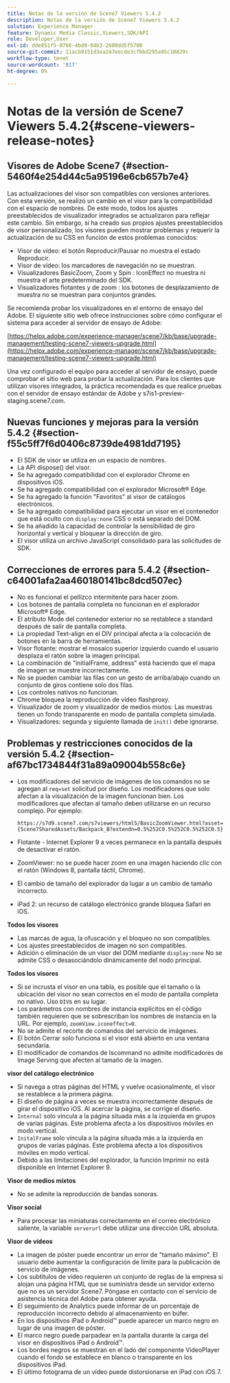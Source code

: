 ```yaml
---
title: Notas de la versión de Scene7 Viewers 5.4.2
description: Notas de la versión de Scene7 Viewers 5.4.2
solution: Experience Manager
feature: Dynamic Media Classic,Viewers,SDK/API
role: Developer,User
exl-id: dde851f5-0766-4bd9-84b3-2600dd5f5700
source-git-commit: 11acb9151d3ea247eecde3cfbbd295a95c10829c
workflow-type: tm+mt
source-wordcount: '817'
ht-degree: 0%

---
```


# Notas de la versión de Scene7 Viewers 5.4.2{#scene-viewers-release-notes}

## Visores de Adobe Scene7 {#section-5460f4e254d44c5a95196e6cb657b7e4}

Las actualizaciones del visor son compatibles con versiones anteriores. Con esta versión, se realizó un cambio en el visor para la compatibilidad con el espacio de nombres. De este modo, todos los ajustes preestablecidos de visualizador integrados se actualizaron para reflejar este cambio. Sin embargo, si ha creado sus propios ajustes preestablecidos de visor personalizado, los visores pueden mostrar problemas y requerir la actualización de su CSS en función de estos problemas conocidos:

* Visor de vídeo: el botón Reproducir/Pausar no muestra el estado Reproducir.
* Visor de vídeo: los marcadores de navegación no se muestran.
* Visualizadores BasicZoom, Zoom y Spin : IconEffect no muestra ni muestra el arte predeterminado del SDK.
* Visualizadores flotantes y de zoom : los botones de desplazamiento de muestra no se muestran para conjuntos grandes.

Se recomienda probar los visualizadores en el entorno de ensayo del Adobe. El siguiente sitio web ofrece instrucciones sobre cómo configurar el sistema para acceder al servidor de ensayo de Adobe:

[https://helpx.adobe.com/experience-manager/scene7/kb/base/upgrade-management/testing-scene7-viewers-upgrade.html](https://helpx.adobe.com/experience-manager/scene7/kb/base/upgrade-management/testing-scene7-viewers-upgrade.html)

Una vez configurado el equipo para acceder al servidor de ensayo, puede comprobar el sitio web para probar la actualización. Para los clientes que utilizan visores integrados, la práctica recomendada es que realice pruebas con el servidor de ensayo estándar de Adobe y s7is1-preview-staging.scene7.com.

## Nuevas funciones y mejoras para la versión 5.4.2 {#section-f55c5ff7f6d0406c8739de4981dd7195}

* El SDK de visor se utiliza en un espacio de nombres.
* La API dispose() del visor.
* Se ha agregado compatibilidad con el explorador Chrome en dispositivos iOS.
* Se ha agregado compatibilidad con el explorador Microsoft® Edge.
* Se ha agregado la función &quot;Favoritos&quot; al visor de catálogos electrónicos.
* Se ha agregado compatibilidad para ejecutar un visor en el contenedor que está oculto con `display:none` CSS o está separado del DOM.
* Se ha añadido la capacidad de controlar la sensibilidad de giro horizontal y vertical y bloquear la dirección de giro.
* El visor utiliza un archivo JavaScript consolidado para las solicitudes de SDK.

## Correcciones de errores para 5.4.2 {#section-c64001afa2aa460180141bc8dcd507ec}

* No es funcional el pellizco intermitente para hacer zoom.
* Los botones de pantalla completa no funcionan en el explorador Microsoft® Edge.
* El atributo Mode del contenedor exterior no se restablece a standard después de salir de pantalla completa.
* La propiedad Text-align en el DIV principal afecta a la colocación de botones en la barra de herramientas.
* Visor flotante: mostrar el mosaico superior izquierdo cuando el usuario desplaza el ratón sobre la imagen principal.
* La combinación de &quot;initialFrame, address&quot; está haciendo que el mapa de imagen se muestre incorrectamente.
* No se pueden cambiar las filas con un gesto de arriba/abajo cuando un conjunto de giros contiene solo dos filas.
* Los controles nativos no funcionan.
* Chrome bloquea la reproducción de vídeo flashproxy.
* Visualizador de zoom y visualizador de medios mixtos: Las muestras tienen un fondo transparente en modo de pantalla completa simulada.
* Visualizadores: segunda y siguiente llamada de `init()` debe ignorarse.

## Problemas y restricciones conocidos de la versión 5.4.2 {#section-af67bc1734844f31a89a09004b558c6e}

* Los modificadores del servicio de imágenes de los comandos no se agregan al `req=set` solicitud por diseño. Los modificadores que solo afectan a la visualización de la imagen funcionan bien. Los modificadores que afectan al tamaño deben utilizarse en un recurso complejo. Por ejemplo:

   ```
   https://s7d9.scene7.com/s7viewers/html5/BasicZoomViewer.html?asset= {Scene7SharedAssets/Backpack_B?extendn=0.5%252C0.5%252C0.5%252C0.5}
   ```

* Flotante - Internet Explorer 9 a veces permanece en la pantalla después de desactivar el ratón.
* ZoomViewer: no se puede hacer zoom en una imagen haciendo clic con el ratón (Windows 8, pantalla táctil, Chrome).
* El cambio de tamaño del explorador da lugar a un cambio de tamaño incorrecto.
* iPad 2: un recurso de catálogo electrónico grande bloquea Safari en iOS.

**Todos los visores**

* Las marcas de agua, la ofuscación y el bloqueo no son compatibles.
* Los ajustes preestablecidos de imagen no son compatibles.
* Adición o eliminación de un visor del DOM mediante `display:none` No se admite CSS o desasociándolo dinámicamente del nodo principal.

**Todos los visores**

* Si se incrusta el visor en una tabla, es posible que el tamaño o la ubicación del visor no sean correctos en el modo de pantalla completa no nativo. Uso `DIV`s en su lugar.
* Los parámetros con nombres de instancia explícitos en el código también requieren que se sobrescriban los nombres de instancia en la URL. Por ejemplo, `zoomView.iconeffect=0`.
* No se admite el recorte de comandos del servicio de imágenes.
* El botón Cerrar solo funciona si el visor está abierto en una ventana secundaria.
* El modificador de comandos de Iscommand no admite modificadores de Image Serving que afecten al tamaño de la imagen.

**visor del catálogo electrónico**

* Si navega a otras páginas del HTML y vuelve ocasionalmente, el visor se restablece a la primera página.
* El diseño de página a veces se muestra incorrectamente después de girar el dispositivo iOS. Al acercar la página, se corrige el diseño.
* `Internal` solo vincula a la página situada más a la izquierda en grupos de varias páginas. Este problema afecta a los dispositivos móviles en modo vertical.
* `InitalFrame` solo vincula a la página situada más a la izquierda en grupos de varias páginas. Este problema afecta a los dispositivos móviles en modo vertical.
* Debido a las limitaciones del explorador, la función Imprimir no está disponible en Internet Explorer 9.

**Visor de medios mixtos**

* No se admite la reproducción de bandas sonoras.

**Visor social**

* Para procesar las miniaturas correctamente en el correo electrónico saliente, la variable `serverurl` debe utilizar una dirección URL absoluta.

**Visor de vídeos**

* La imagen de póster puede encontrar un error de &quot;tamaño máximo&quot;. El usuario debe aumentar la configuración de límite para la publicación de servicio de imágenes.
* Los subtítulos de vídeo requieren un conjunto de reglas de la empresa si alojan una página HTML que se suministra desde un servidor externo que no es un servidor Scene7. Póngase en contacto con el servicio de asistencia técnica del Adobe para obtener ayuda.
* El seguimiento de Analytics puede informar de un porcentaje de reproducción incorrecto debido al almacenamiento en búfer.
* En los dispositivos iPad o Android™ puede aparecer un marco negro en lugar de una imagen de póster.
* El marco negro puede parpadear en la pantalla durante la carga del visor en dispositivos iPad o Android™.
* Los bordes negros se muestran en el lado del componente VideoPlayer cuando el fondo se establece en blanco o transparente en los dispositivos iPad.
* El último fotograma de un vídeo puede distorsionarse en iPad con iOS 7.
